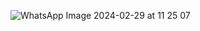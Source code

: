 ![WhatsApp Image 2024-02-29 at 11 25 07](https://github.com/mihnea-udroiu/mihnea-udroiu.github.io/assets/116724484/a4c5d14c-3721-4ccb-a8cc-1ddfba29397c)

